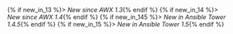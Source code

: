 {% if new_in_13 %}> _New since AWX 1.3_{% endif %}
{% if new_in_14 %}> _New since AWX 1.4_{% endif %}
{% if new_in_145 %}> _New in Ansible Tower 1.4.5_{% endif %}
{% if new_in_15 %}> _New in Ansible Tower 1.5_{% endif %}

